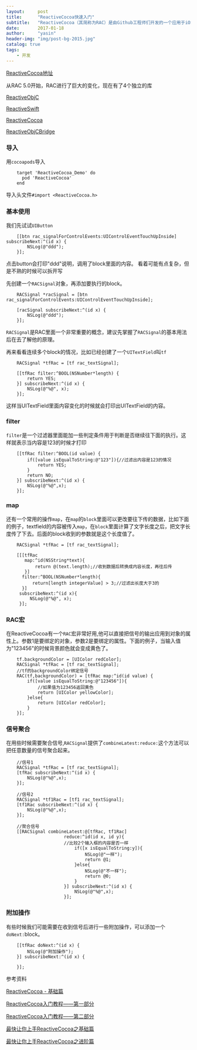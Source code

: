 ```yaml
---
layout:     post
title:      "ReactiveCocoa快速入门"
subtitle:   "ReactiveCocoa（其简称为RAC）是由Github工程师们开发的一个应用于iOS和OS X开发的函数响应式编程新框架。ReactiveCocoa为开发者带来了函数式编程和响应式编程的思想。"
date:       2017-01-18
author:     "yasin"
header-img: "img/post-bg-2015.jpg"
catalog: true
tags:
    - 开发
---
```


[ReactiveCocoa地址](https://github.com/ReactiveCocoa/ReactiveCocoa)

从RAC 5.0开始，RAC进行了巨大的变化，现在有了4个独立的库

[ReactiveObjC](https://github.com/ReactiveCocoa/ReactiveObjC)

[ReactiveSwift](https://github.com/ReactiveCocoa/ReactiveSwift) 

[ReactiveCocoa](https://github.com/ReactiveCocoa/ReactiveCocoa) 

[ReactiveObjCBridge](https://github.com/ReactiveCocoa/ReactiveObjCBridge) 

### 导入

用`cocoapods`导入

```
    target 'ReactiveCocoa_Demo' do
      pod 'ReactiveCocoa'
    end
```

导入头文件`#import <ReactiveCocoa.h>`

### 基本使用
我们先试试`UIButton`

```
    [[btn rac_signalForControlEvents:UIControlEventTouchUpInside] subscribeNext:^(id x) {
        NSLog(@"ddd");
    }];
```
点击button会打印"ddd"说明，调用了block里面的内容。
看着可能有点复杂，但是不熟的时候可以拆开写

先创建一个`RACSignal`对象，再添加要执行的block。
```
    RACSignal *racSignal = [btn rac_signalForControlEvents:UIControlEventTouchUpInside];

    [racSignal subscribeNext:^(id x) {
        NSLog(@"ddd");
    }];
```
`RACSignal`是RAC里面一个非常重要的概念，建议先掌握了`RACSignal`的基本用法后在去了解他的原理。

再来看看连续多个block的情况，比如已经创建了一个`UITextField`叫`tf`

```
    RACSignal *tfRac = [tf rac_textSignal];

    [[tfRac filter:^BOOL(NSNumber*length) {
        return YES;
    }] subscribeNext:^(id x) {
        NSLog(@"%@", x);
    }];

```

这样当UITextField里面内容变化的时候就会打印出UITextField的内容。

### filter

`filter`是一个过滤器里面能加一些判定条件用于判断是否继续往下面的执行。这样就表示当内容是123的时候才打印

```
    [[tfRac filter:^BOOL(id value) {
        if([value isEqualToString:@"123"]){//过滤出内容是123的情况
            return YES;
        }
        return NO;
    }] subscribeNext:^(id x) {
        NSLog(@"%@",x);
    }];
```

### map

还有一个常用的操作`map`，在`map`的`block`里面可以更改要往下传的数据，比如下面的例子，textfield的内容被传入`map`，在`block`里面计算了文字长度之后，把文字长度传了下去。后面的block收到的参数就是这个长度值了。

```
    RACSignal *tfRac = [tf rac_textSignal];

    [[[tfRac
       map:^id(NSString*text){
           return @(text.length);//收到数据后转换成内容长度，再往后传
       }]
      filter:^BOOL(NSNumber*length){
          return[length integerValue] > 3;//过滤出长度大于3的
      }]
     subscribeNext:^(id x){
         NSLog(@"%@", x);
     }];
```

### RAC宏
在ReactiveCocoa有一个`RAC`宏非常好用,他可以直接把信号的输出应用到对象的属性上。参数1是要绑定的对象，参数2是要绑定的属性。下面的例子，当输入值为"123456"的时候背景颜色就会变成黄色了。

```
    tf.backgroundColor = [UIColor redColor];
    RACSignal *tfRac = [tf rac_textSignal];
    //tf的backgroundColor绑定信号
    RAC(tf,backgroundColor) = [tfRac map:^id(id value) {
        if([value isEqualToString:@"123456"]){
            //如果值为123456返回黄色
            return [UIColor yellowColor];
        }else{
            return [UIColor redColor];
        }
    }];
```

### 信号聚合
在用些时候需要聚合信号,`RACSignal`提供了`combineLatest:reduce:`这个方法可以把任意数量的信号聚合起来。

```
    //信号1
    RACSignal *tfRac = [tf rac_textSignal];
    [tfRac subscribeNext:^(id x) {
        NSLog(@"%@",x);
    }];

    //信号2
    RACSignal *tf1Rac = [tf1 rac_textSignal];
    [tf1Rac subscribeNext:^(id x) {
        NSLog(@"%@",x);
    }];

    //聚合信号
    [[RACSignal combineLatest:@[tfRac, tf1Rac]
                      reduce:^id(id x, id y){
                      //比较2个输入框的内容是否一样
                          if([x isEqualToString:y]){
                              NSLog(@"一样");
                              return @1;
                          }else{
                              NSLog(@"不一样");
                              return @0;
                          }
                      }] subscribeNext:^(id x) {
                          NSLog(@"%@",x);
                      }];
```

### 附加操作
有些时候我们可能需要在收到信号后进行一些附加操作，可以添加一个`doNext:`block。

```
    [[tfRac doNext:^(id x) {
    	NSLog(@"附加操作");
    }] subscribeNext:^(id x) {

    }];
```

参考资料

[ReactiveCocoa - 基础篇](http://www.cnblogs.com/tangchangjiang/p/5598079.html)

[ReactiveCocoa入门教程——第一部分](http://benbeng.leanote.com/post/ReactiveCocoaTutorial-part1)

[ReactiveCocoa入门教程——第二部分](http://benbeng.leanote.com/post/ReactiveCocoaTutorial-part2)

[最快让你上手ReactiveCocoa之基础篇](http://www.jianshu.com/p/87ef6720a096)

[最快让你上手ReactiveCocoa之进阶篇](http://www.jianshu.com/p/e10e5ca413b7)


